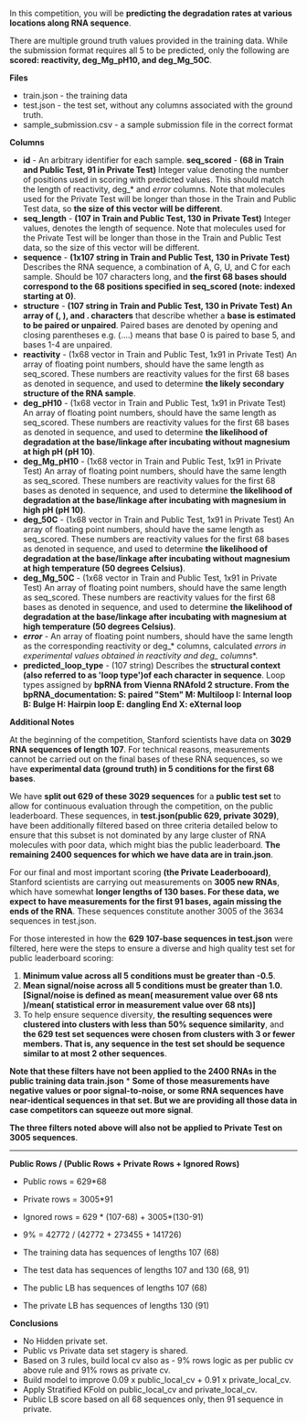 In this competition, you will be **predicting the degradation rates at various locations along RNA sequence**.

There are multiple ground truth values provided in the training data. While the submission format requires all 5 to be predicted, only the following are **scored: reactivity, deg_Mg_pH10, and deg_Mg_50C**.

**Files**
* train.json - the training data
* test.json - the test set, without any columns associated with the ground truth.
* sample_submission.csv - a sample submission file in the correct format

**Columns**
* **id** - An arbitrary identifier for each sample.
**seq_scored** - **(68 in Train and Public Test, 91 in Private Test)** Integer value denoting the number of positions used in scoring with predicted values. This should match the length of reactivity, deg_* and *_error_* columns. Note that molecules used for the Private Test will be longer than those in the Train and Public Test data, so **the size of this vector will be different**.
* **seq_length** - **(107 in Train and Public Test, 130 in Private Test)** Integer values, denotes the length of sequence. Note that molecules used for the Private Test will be longer than those in the Train and Public Test data, so the size of this vector will be different.
* **sequence** - **(1x107 string in Train and Public Test, 130 in Private Test)** Describes the RNA sequence, a combination of A, G, U, and C for each sample. Should be 107 characters long, and **the first 68 bases should correspond to the 68 positions specified in seq_scored (note: indexed starting at 0)**.
* **structure** - **(107 string in Train and Public Test, 130 in Private Test) An array of (, ), and . characters** that describe whether a **base is estimated to be paired or unpaired**. Paired bases are denoted by opening and closing parentheses e.g. (....) means that base 0 is paired to base 5, and bases 1-4 are unpaired.
* **reactivity** - (1x68 vector in Train and Public Test, 1x91 in Private Test) An array of floating point numbers, should have the same length as seq_scored. These numbers are reactivity values for the first 68 bases as denoted in sequence, and used to determine **the likely secondary structure of the RNA sample**.
* **deg_pH10** - (1x68 vector in Train and Public Test, 1x91 in Private Test) An array of floating point numbers, should have the same length as seq_scored. These numbers are reactivity values for the first 68 bases as denoted in sequence, and used to determine **the likelihood of degradation at the base/linkage after incubating without magnesium at high pH (pH 10)**.
* **deg_Mg_pH10** - (1x68 vector in Train and Public Test, 1x91 in Private Test) An array of floating point numbers, should have the same length as seq_scored. These numbers are reactivity values for the first 68 bases as denoted in sequence, and used to determine **the likelihood of degradation at the base/linkage after incubating with magnesium in high pH (pH 10)**.
* **deg_50C** - (1x68 vector in Train and Public Test, 1x91 in Private Test) An array of floating point numbers, should have the same length as seq_scored. These numbers are reactivity values for the first 68 bases as denoted in sequence, and used to determine **the likelihood of degradation at the base/linkage after incubating without magnesium at high temperature (50 degrees Celsius)**.
* **deg_Mg_50C** - (1x68 vector in Train and Public Test, 1x91 in Private Test) An array of floating point numbers, should have the same length as seq_scored. These numbers are reactivity values for the first 68 bases as denoted in sequence, and used to determine **the likelihood of degradation at the base/linkage after incubating with magnesium at high temperature (50 degrees Celsius)**.
* ***_error_*** - An array of floating point numbers, should have the same length as the corresponding reactivity or deg_* columns, calculated **errors in experimental values obtained in reactivity and deg_* columns**.
* **predicted_loop_type** - (107 string) Describes the **structural context (also referred to as 'loop type')of each character in sequence**. Loop types assigned by **bpRNA from Vienna RNAfold 2 structure. From the bpRNA_documentation: S: paired "Stem" M: Multiloop I: Internal loop B: Bulge H: Hairpin loop E: dangling End X: eXternal loop**

**Additional Notes**

At the beginning of the competition, Stanford scientists have data on **3029 RNA sequences of length 107**. For technical reasons, measurements cannot be carried out on the final bases of these RNA sequences, so we have **experimental data (ground truth) in 5 conditions for the first 68 bases**.

We have **split out 629 of these 3029 sequences** for a **public test set** to allow for continuous evaluation through the competition, on the public leaderboard. These sequences, in **test.json(public 629, private 3029)**, have been additionally filtered based on three criteria detailed below to ensure that this subset is not dominated by any large cluster of RNA molecules with poor data, which might bias the public leaderboard. **The remaining 2400 sequences for which we have data are in train.json**.

For our final and most important scoring **(the Private Leaderbooard)**, Stanford scientists are carrying out measurements on **3005 new RNAs**, which have somewhat **longer lengths of 130 bases. For these data, we expect to have measurements for the first 91 bases, again missing the ends of the RNA**. These sequences constitute another 3005 of the 3634 sequences in test.json.

For those interested in how the **629 107-base sequences in test.json** were filtered, here were the steps to ensure a diverse and high quality test set for public leaderboard scoring:

1. **Minimum value across all 5 conditions must be greater than -0.5**.
2. **Mean signal/noise across all 5 conditions must be greater than 1.0. [Signal/noise is defined as mean( measurement value over 68 nts )/mean( statistical error in measurement value over 68 nts)]**
3. To help ensure sequence diversity, **the resulting sequences were clustered into clusters with less than 50% sequence similarity**, and **the 629 test set sequences were chosen from clusters with 3 or fewer members. That is, any sequence in the test set should be sequence similar to at most 2 other sequences**.


**Note that these filters have not been applied to the 2400 RNAs in the public training data train.json**
    * **Some of those measurements have negative values or poor signal-to-noise, or some RNA sequences have near-identical sequences in that set. But we are providing all those data in case competitors can squeeze out more signal**.

**The three filters noted above will also not be applied to Private Test on 3005 sequences**.

---
**Public Rows / (Public Rows + Private Rows + Ignored Rows)**

* Public rows = 629*68
* Private rows = 3005*91
* Ignored rows = 629 * (107-68) + 3005*(130-91)
* 9% = 42772 / (42772 + 273455 + 141726)

* The training data has sequences of lengths 107 (68)
* The test data has sequences of lengths 107 and 130 (68, 91)
* The public LB has sequences of lengths 107 (68)
* The private LB has sequences of lengths 130 (91)

**Conclusions**

* No Hidden private set.
* Public vs Private data set stagery is shared.
* Based on 3 rules, build local cv also as - 9% rows logic as per public cv above rule and 91% rows as private cv.
* Build model to improve 0.09 x public_local_cv + 0.91 x private_local_cv.
* Apply Stratified KFold on public_local_cv and private_local_cv.
* Public LB score based on all 68 sequences only, then 91 sequence in private.